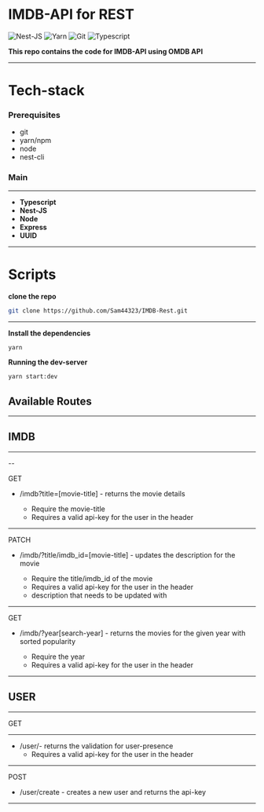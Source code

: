 # IMDB-API for REST

![Nest-JS](https://img.shields.io/badge/-NestJS-333333?style=for-the-badge&logo=nestjs&logoColor=61dbfb)
![Yarn](https://img.shields.io/badge/-Yarn-333333?style=for-the-badge&logo=yarn&logoColor=61dbfb)
![Git](https://img.shields.io/badge/-Git-333333?style=for-the-badge&logo=git&logoColor=61dbfb)
![Typescript](https://img.shields.io/badge/-Typescript-333333?style=for-the-badge&logo=typescript&logoColor=61dbfb)

**This repo contains the code for IMDB-API using OMDB API**

---

# **Tech-stack**

### Prerequisites

- git
- yarn/npm
- node
- nest-cli

### **Main**

---

- **Typescript**
- **Nest-JS**
- **Node**
- **Express**
- **UUID**

---

# **Scripts**

**clone the repo**

```bash
git clone https://github.com/Sam44323/IMDB-Rest.git
```

---

**Install the dependencies**

```bash
yarn
```

**Running the dev-server**

```bash
yarn start:dev
```

## **Available Routes**

---

## **IMDB**

---

--

GET

- /imdb?title=[movie-title] - returns the movie details

  - Require the movie-title
  - Requires a valid api-key for the user in the header

---

PATCH

- /imdb/?title/imdb_id=[movie-title] - updates the description for the movie

  - Require the title/imdb_id of the movie
  - Requires a valid api-key for the user in the header
  - description that needs to be updated with

---

GET

- /imdb/?year[search-year] - returns the movies for the given year with sorted popularity

  - Require the year
  - Requires a valid api-key for the user in the header

---

## **USER**

---

GET

---

- /user/- returns the validation for user-presence
  - Requires a valid api-key for the user in the header

---

POST

- /user/create - creates a new user and returns the api-key

---
